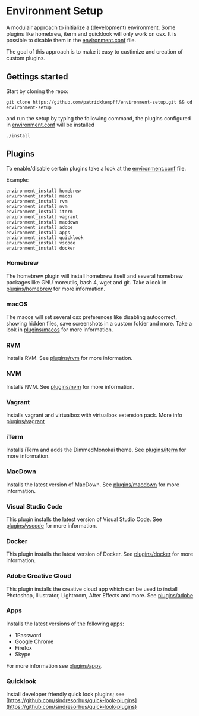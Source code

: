 # Environment Setup

A modulair approach to initialize a (development) environment. Some plugins like homebrew, iterm and quicklook will only work on osx. It is possible to disable them in the [environment.conf](environment.conf) file. 

The goal of this approach is to make it easy to custimize and creation of custom plugins.

## Gettings started

Start by cloning the repo:

	git clone https://github.com/patrickkempff/environment-setup.git && cd environment-setup

and run the setup by typing the following command, the plugins configured in [environment.conf](environment.conf) will be installed

	./install


## Plugins

To enable/disable certain plugins take a look at the [environment.conf](environment.conf) file.

Example:

```
environment_install homebrew
environment_install macos
environment_install rvm
environment_install nvm
environment_install iterm
environment_install vagrant
environment_install macdown
environment_install adobe
environment_install apps
environment_install quicklook
environment_install vscode
environment_install docker
```


### Homebrew

The homebrew plugin will install homebrew itself and several homebrew packages like GNU moreutils, bash 4, wget and git. Take a look in [plugins/homebrew](plugins/homebrew) for more information.

### macOS

The macos will set several osx preferences like disabling autocorrect, showing hidden files, save screenshots in a custom folder and more. Take a look in [plugins/macos](plugins/macos) for more information.
	
### RVM

Installs RVM. See [plugins/rvm](plugins/rvm) for more information.
	
### NVM

Installs NVM. See [plugins/nvm](plugins/nvm) for more information.

### Vagrant

Installs vagrant and virtualbox with virtualbox extension pack. More info [plugins/vagrant](plugins/vagrant)

### iTerm

Installs iTerm and adds the DimmedMonokai theme. See [plugins/iterm](plugins/iterm) for more information.

### MacDown

Installs the latest version of MacDown. See [plugins/macdown](plugins/macdown) for more information.

### Visual Studio Code

This plugin installs the latest version of Visual Studio Code. See [plugins/vscode](plugins/vscode) for more information.

### Docker

This plugin installs the latest version of Docker. See [plugins/docker](plugins/docker) for more information.
	
### Adobe Creative Cloud 

This plugin installs the creative cloud app which can be used to install Photoshop, Illustrator, Lightroom, After Effects and more. See [plugins/adobe](plugins/adobe)			
	
### Apps

Installs the latest versions of the following apps:

* 1Password
* Google Chrome
* Firefox
* Skype

For more information see [plugins/apps](plugins/apps).
		
### Quicklook

Install developer friendly quick look plugins; see [https://github.com/sindresorhus/quick-look-plugins](https://github.com/sindresorhus/quick-look-plugins)
		